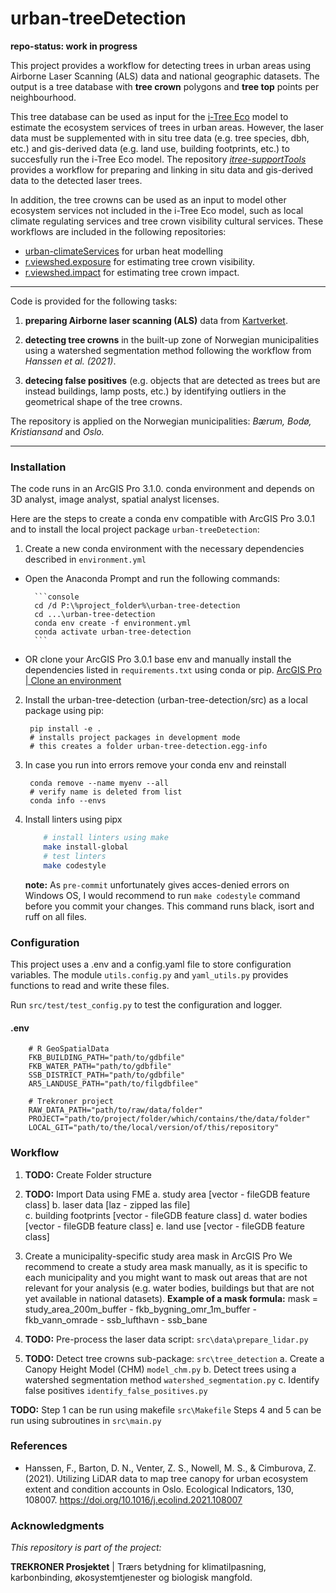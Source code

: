 urban-treeDetection 
==============================

**repo-status: work in progress**

This project provides a workflow for detecting trees in urban areas using Airborne Laser Scanning (ALS) data and national geographic datasets. The output is a tree database with **tree crown** polygons and **tree top** points per neighbourhood. 

This tree database can be used as input for the [i-Tree Eco](https://www.itreetools.org/tools/i-tree-eco) model to estimate the ecosystem services of trees in urban areas. However, the laser data must be supplemented with in situ tree data (e.g. tree species, dbh, etc.) and gis-derived data (e.g. land use, building footprints, etc.) to succesfully run the i-Tree Eco model. The repository *[itree-supportTools](https://github.com/ac-willeke/itree-supportTools)* provides a workflow for preparing and linking in situ data and gis-derived data to the detected laser trees. 

In addition, the tree crowns can be used as an input to model other ecosystem services not included in the i-Tree Eco model, such as   local climate regulating services and tree crown visibility cultural services. These workflows are included in the following repositories:

- [urban-climateServices](<https://github.com/ac-willeke>) for urban heat modelling
- [r.viewshed.exposure](<https://github.com/OSGeo/grass-addons/tree/grass8/src/raster/r.viewshed.exposure>) for estimating tree crown visibility.
- [r.viewshed.impact](https://github.com/zofie-cimburova/r.viewshed.impact) for estimating tree crown impact. 


------------

Code is provided for the following tasks:

1. **preparing Airborne laser scanning (ALS)** data from [Kartverket](https://hoydedata.no/).
2. **detecting tree crowns** in the built-up zone of Norwegian municipalities using a watershed segmentation method following the workflow from *Hanssen et al. (2021)*.

3. **detecing false positives**  (e.g. objects that are detected as trees but are instead buildings, lamp posts, etc.) by identifying outliers in the geometrical shape of the tree crowns.
   

The repository is applied on the Norwegian municipalities: *Bærum, Bodø, Kristiansand* and *Oslo.* 

------------
### Installation 

The code runs in an ArcGIS Pro 3.1.0. conda environment and depends on 3D analyst, image analyst, spatial analyst licenses. 

Here are the steps to create a conda env compatible with ArcGIS Pro 3.0.1 and to install the local project package `urban-treeDetection`:

1. Create a new conda environment with the necessary dependencies described in `environment.yml`
- Open the Anaconda Prompt and run the following commands:
    
        ```console
        cd /d P:\%project_folder%\urban-tree-detection
        cd ...\urban-tree-detection
        conda env create -f environment.yml
        conda activate urban-tree-detection
        ```
 
- OR clone your ArcGIS Pro 3.0.1 base env and manually install the dependencies listed in `requirements.txt` using conda or pip. [ArcGIS Pro | Clone an environment](<https://pro.arcgis.com/en/pro-app/latest/arcpy/get-started/clone-an-environment.htm>)

2. Install the urban-tree-detection (urban-tree-detection/src) as a local package using pip:

        pip install -e .
        # installs project packages in development mode 
        # this creates a folder urban-tree-detection.egg-info

3. In case you run into errors remove your conda env and reinstall 

        conda remove --name myenv --all
        # verify name is deleted from list
        conda info --envs

4.  Install linters using pipx 
    ```bash
        # install linters using make
        make install-global
        # test linters
        make codestyle
    ```

    **note:** As `pre-commit` unfortunately gives acces-denied errors on Windows OS, I would recommend to run `make codestyle` command before you commit your changes. This command runs black, isort and ruff on all files.

### Configuration
This project uses a .env and a config.yaml file to store configuration variables. The module `utils.config.py` and `yaml_utils.py` provides functions to read and write these files.

Run `src/test/test_config.py` to test the configuration and logger.

#### .env
        # R GeoSpatialData
        FKB_BUILDING_PATH="path/to/gdbfile"
        FKB_WATER_PATH="path/to/gdbfile"
        SSB_DISTRICT_PATH="path/to/gdbfile"
        AR5_LANDUSE_PATH="path/to/filgdbfilee"

        # Trekroner project 
        RAW_DATA_PATH="path/to/raw/data/folder"
        PROJECT="path/to/project/folder/which/contains/the/data/folder"   
        LOCAL_GIT="path/to/the/local/version/of/this/repository" 

        
### Workflow

1. **TODO:** Create Folder structure

2. **TODO:** Import Data using FME
a. study area [vector - fileGDB feature class]
b. laser data [laz - zipped las file]  
c. building footprints [vector - fileGDB feature class]
d. water bodies [vector - fileGDB feature class]
e. land use [vector - fileGDB feature class]

2. Create a municipality-specific study area mask in ArcGIS Pro 
We recommend to create a study area mask manually, as it is specific to each municipality and you might want to mask out areas that are not relevant for your analysis (e.g. water bodies, buildings but that are not yet available in national datasets). 
**Example of a mask formula:**
mask = study_area_200m_buffer - fkb_bygning_omr_1m_buffer - fkb_vann_omrade - ssb_lufthavn - ssb_bane 

4. **TODO:** Pre-process the laser data
script: `src\data\prepare_lidar.py`

5. **TODO:** Detect tree crowns
sub-package: `src\tree_detection`
a. Create a Canopy Height Model (CHM) `model_chm.py`
b. Detect trees using a watershed segmentation method `watershed_segmentation.py`
c. Identify false positives `identify_false_positives.py`

**TODO:**
Step 1 can be run using makefile `src\Makefile`
Steps 4 and 5 can be run using subroutines in `src\main.py`
### References 
- Hanssen, F., Barton, D. N., Venter, Z. S., Nowell, M. S., & Cimburova, Z. (2021). Utilizing LiDAR data to map tree canopy for urban ecosystem extent and condition accounts in Oslo. Ecological Indicators, 130, 108007. https://doi.org/10.1016/j.ecolind.2021.108007

### Acknowledgments

*This repository is part of the project:*

**TREKRONER Prosjektet** | Trærs betydning for klimatilpasning, karbonbinding, økosystemtjenester og biologisk mangfold. 


